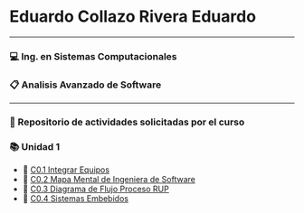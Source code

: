#  Eduardo Collazo Rivera Eduardo 
___
###   :computer: Ing. en Sistemas Computacionales
###  :clipboard: Analisis Avanzado de Software
___
###  :file_folder: Repositorio de actividades solicitadas por el curso 
###  :books: Unidad 1
* :pencil: [C0.1 Integrar Equipos](blog/C01.EduardoCollazo_Supreme_Coders.md) 
* :pencil: [C0.2 Mapa Mental de Ingeniera de Software](blog/C0.2_EduardoCollazo_Supreme_Coders_.md) 
* :pencil: [C0.3 Diagrama de Flujo Proceso RUP](blog/C0.3_EduardoCollazo_Supreme_Coders.md) 
*  :pencil: [C0.4 Sistemas Embebidos](blog/C0.4_EduardoCollazo_Supreme_Coders.md) 